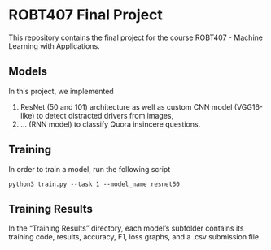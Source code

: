 # ROBT407 Final Project
This repository contains the final project for the course ROBT407 - Machine Learning with Applications.

## Models
In this project, we implemented
1. ResNet (50 and 101) architecture as well as custom CNN model (VGG16-like) to detect distracted drivers from images,
2. ... (RNN model) to classify Quora insincere questions.

## Training
In order to train a model, run the following script
```
python3 train.py --task 1 --model_name resnet50
```

## Training Results
In the “Training Results” directory, each model’s subfolder contains its training code, results, accuracy, F1, loss graphs, and a .csv submission file.

